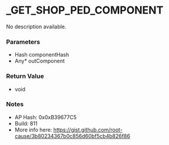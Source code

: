 # _GET_SHOP_PED_COMPONENT

No description available.

### Parameters
* Hash componentHash
* Any* outComponent

### Return Value
* void

### Notes
* AP Hash: 0x0xB39677C5
* Build: 811
* More info here: https://gist.github.com/root-cause/3b80234367b0c856d60bf5cb4b826f86

